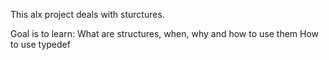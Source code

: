 This alx project deals with sturctures. 

Goal is to learn:
What are structures, when, why and how to use them
How to use typedef
